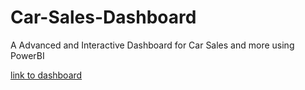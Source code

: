 # Car-Sales-Dashboard
A Advanced and Interactive Dashboard for Car Sales and more using PowerBI

[link to dashboard](https://app.powerbi.com/view?r=eyJrIjoiZGI3MjMxNzQtZWU3Mi00MTg0LTkzOWEtNGE1NTcxYzA0MjljIiwidCI6ImQxZjE0MzQ4LWYxYjUtNGEwOS1hYzk5LTdlYmYyMTNjYmM4MSIsImMiOjEwfQ%3D%3D)
